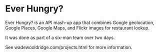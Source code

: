 # Ever Hungry?
Ever Hungry? is an API mash-up app that combines Google geolocation,
Google Places, Google Maps, and Flickr images for restaurant lookup.

It was done as part of a six-man team over two days.

See wadewooldridge.com/projects.html for more information.
